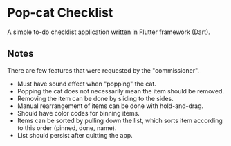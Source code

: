 # Pop-cat Checklist
A simple to-do checklist application written in Flutter framework (Dart). 

## Notes
There are few features that were requested by the "commissioner". 

* Must have sound effect when "popping" the cat.
* Popping the cat does not necessarily mean the item should be removed.
* Removing the item can be done by sliding to the sides.
* Manual rearrangement of items can be done with hold-and-drag.
* Should have color codes for binning items.
* Items can be sorted by pulling down the list, which sorts item according to this order (pinned, done, name).
* List should persist after quitting the app.
